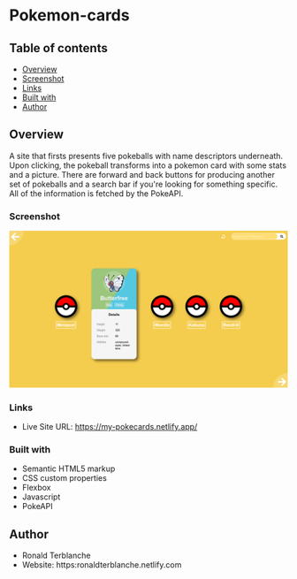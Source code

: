 # Pokemon-cards
## Table of contents

- [Overview](#overview)
- [Screenshot](#screenshot)
- [Links](#links)
- [Built with](#built-with)
- [Author](#author)


## Overview

A site that firsts presents five pokeballs with name descriptors underneath. Upon clicking, the pokeball transforms into a pokemon card with some stats and a picture. There are forward and back buttons for producing another set of pokeballs and a search bar if you're looking for something specific. All of the information is fetched by the PokeAPI.


### Screenshot

![](./Screenshot.png)


### Links

- Live Site URL: https://my-pokecards.netlify.app/


### Built with

- Semantic HTML5 markup
- CSS custom properties
- Flexbox
- Javascript
- PokeAPI


## Author

- Ronald Terblanche
- Website: https:ronaldterblanche.netlify.com
